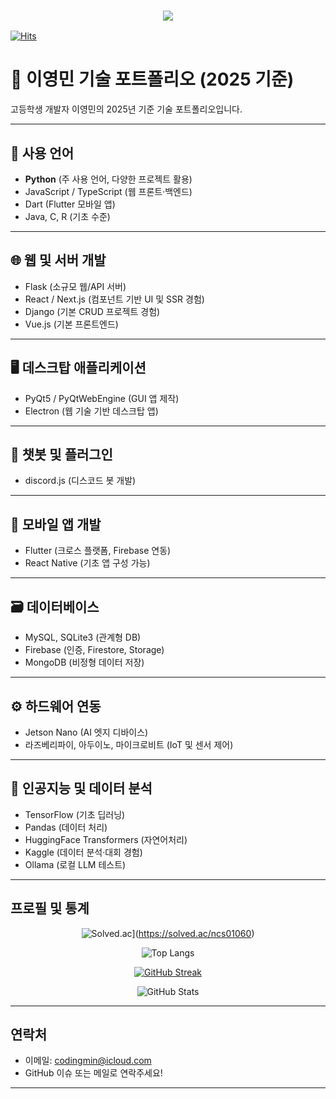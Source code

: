 <h3 align="center">
  <img src="https://capsule-render.vercel.app/api?type=venom&height=300&color=gradient&text=Hello%20World!&section=header&textBg=false"/>
</h3>

[![Hits](https://hits.seeyoufarm.com/api/count/incr/badge.svg?url=https%3A%2F%2Fgithub.com%2Fncs01060&count_bg=%2379C83D&title_bg=%23555555&icon=&icon_color=%23E7E7E7&title=hits&edge_flat=false)](https://hits.seeyoufarm.com)

# 🧠 이영민 기술 포트폴리오 (2025 기준)

고등학생 개발자 이영민의 2025년 기준 기술 포트폴리오입니다.

---

## 📌 사용 언어

- **Python** (주 사용 언어, 다양한 프로젝트 활용)  
- JavaScript / TypeScript (웹 프론트·백엔드)  
- Dart (Flutter 모바일 앱)  
- Java, C, R (기초 수준)  

---

## 🌐 웹 및 서버 개발

- Flask (소규모 웹/API 서버)  
- React / Next.js (컴포넌트 기반 UI 및 SSR 경험)  
- Django (기본 CRUD 프로젝트 경험)  
- Vue.js (기본 프론트엔드)  

---

## 🖥 데스크탑 애플리케이션

- PyQt5 / PyQtWebEngine (GUI 앱 제작)  
- Electron (웹 기술 기반 데스크탑 앱)  

---

## 🤖 챗봇 및 플러그인

- discord.js (디스코드 봇 개발)  

---

## 📱 모바일 앱 개발

- Flutter (크로스 플랫폼, Firebase 연동)  
- React Native (기초 앱 구성 가능)  

---

## 🗃 데이터베이스

- MySQL, SQLite3 (관계형 DB)  
- Firebase (인증, Firestore, Storage)  
- MongoDB (비정형 데이터 저장)  

---

## ⚙️ 하드웨어 연동

- Jetson Nano (AI 엣지 디바이스)  
- 라즈베리파이, 아두이노, 마이크로비트 (IoT 및 센서 제어)  

---

## 🧠 인공지능 및 데이터 분석

- TensorFlow (기초 딥러닝)  
- Pandas (데이터 처리)  
- HuggingFace Transformers (자연어처리)  
- Kaggle (데이터 분석·대회 경험)  
- Ollama (로컬 LLM 테스트)  

---

## 프로필 및 통계

<div align="center">
  
  ![Solved.ac](http://mazassumnida.wtf/api/v2/generate_badge?boj=ncs01060)](https://solved.ac/ncs01060)
  
  
  ![Top Langs](https://github-readme-stats.vercel.app/api/top-langs/?username=ncs01060&layout=compact&theme=dark)
  
  [![GitHub Streak](https://streak-stats.demolab.com?user=ncs01060&theme=cobalt&border_radius=10&locale=ko&date_format=%5BY.%5Dn.j)](https://git.io/streak-stats)
  
  ![GitHub Stats](https://github-readme-stats.vercel.app/api?username=ncs01060&show_icons=true&theme=radical)
</div>

---

## 연락처

- 이메일: codingmin@icloud.com  
- GitHub 이슈 또는 메일로 연락주세요!

---
